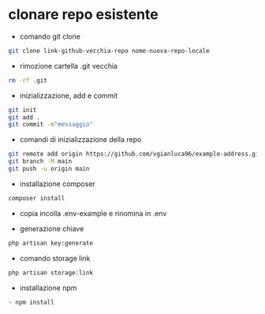 # clonare repo esistente

- comando git clone
```bash
git clone link-github-vecchia-repo nome-nuova-repo-locale
```

- rimozione cartella .git vecchia
```bash
rm -rf .git
```

- inizializzazione, add e commit
```bash
git init
git add .
git commit -m"messaggio"
```

- comandi di inizializzazione della repo
```bash
git remote add origin https://github.com/vgianluca96/example-address.git
git branch -M main
git push -u origin main
```

- installazione composer
```bash
composer install
```

- copia incolla .env-example e rinomina in .env

- generazione chiave
```bash
php artisan key:generate
```

- comando storage link
```bash
php artisan storage:link
```

- installazione npm
```bash
- npm install
```